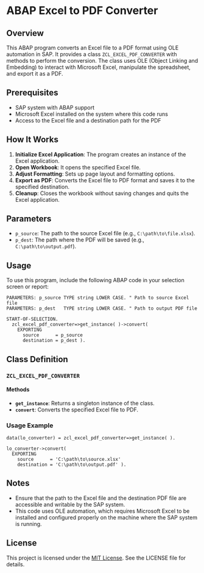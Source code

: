 # ABAP Excel to PDF Converter

## Overview

This ABAP program converts an Excel file to a PDF format using OLE automation in SAP. It provides a class `ZCL_EXCEL_PDF_CONVERTER` with methods to perform the conversion. The class uses OLE (Object Linking and Embedding) to interact with Microsoft Excel, manipulate the spreadsheet, and export it as a PDF.

## Prerequisites

- SAP system with ABAP support
- Microsoft Excel installed on the system where this code runs
- Access to the Excel file and a destination path for the PDF

## How It Works

1. **Initialize Excel Application**: The program creates an instance of the Excel application.
2. **Open Workbook**: It opens the specified Excel file.
3. **Adjust Formatting**: Sets up page layout and formatting options.
4. **Export as PDF**: Converts the Excel file to PDF format and saves it to the specified destination.
5. **Cleanup**: Closes the workbook without saving changes and quits the Excel application.

## Parameters

- `p_source`: The path to the source Excel file (e.g., `C:\path\to\file.xlsx`).
- `p_dest`: The path where the PDF will be saved (e.g., `C:\path\to\output.pdf`).

## Usage

To use this program, include the following ABAP code in your selection screen or report:

```abap
PARAMETERS: p_source TYPE string LOWER CASE. " Path to source Excel file
PARAMETERS: p_dest   TYPE string LOWER CASE. " Path to output PDF file

START-OF-SELECTION.
  zcl_excel_pdf_converter=>get_instance( )->convert(
    EXPORTING
      source      = p_source
      destination = p_dest ).
```

## Class Definition

### `ZCL_EXCEL_PDF_CONVERTER`

#### Methods

- **`get_instance`**: Returns a singleton instance of the class.
- **`convert`**: Converts the specified Excel file to PDF.

### Usage Example

```abap
data(lo_converter) = zcl_excel_pdf_converter=>get_instance( ).

lo_converter->convert(
  EXPORTING
    source      = 'C:\path\to\source.xlsx'
    destination = 'C:\path\to\output.pdf' ).
```

## Notes

- Ensure that the path to the Excel file and the destination PDF file are accessible and writable by the SAP system.
- This code uses OLE automation, which requires Microsoft Excel to be installed and configured properly on the machine where the SAP system is running.

## License

This project is licensed under the [MIT License](LICENSE). See the LICENSE file for details.

